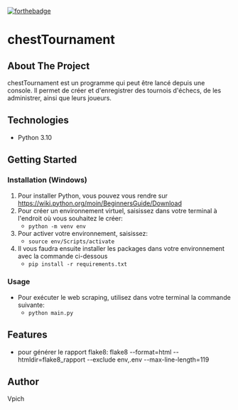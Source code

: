 [![forthebadge](https://forthebadge.com/images/badges/made-with-python.svg)](https://forthebadge.com)

# chestTournament

## About The Project

chestTournament est un programme qui peut être lancé depuis une console. Il permet de créer et d'enregistrer des
tournois d'échecs, de les administrer, ainsi que leurs joueurs.

## Technologies

- Python 3.10

## Getting Started

### Installation (Windows)

1. Pour installer Python, vous pouvez vous rendre sur https://wiki.python.org/moin/BeginnersGuide/Download
2. Pour créer un environnement virtuel, saisissez dans votre terminal à l'endroit où vous souhaitez le créer:
    - `python -m venv env`
3. Pour activer votre environnement, saisissez:
    - `source env/Scripts/activate`
4. Il vous faudra ensuite installer les packages dans votre environnement avec la commande ci-dessous
    - `pip install -r requirements.txt`

### Usage

- Pour exécuter le web scraping, utilisez dans votre terminal la commande suivante:
    - `python main.py`

## Features

[comment]: <> (- A compléter et modifier les exclusions pour le rapport flake8)

- pour générer le rapport flake8:
  flake8 --format=html --htmldir=flake8_rapport --exclude env,.env --max-line-length=119

## Author

Vpich
